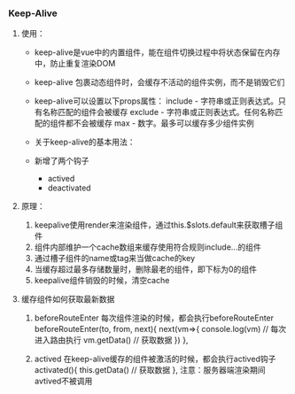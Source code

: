 ### Keep-Alive
  1. 使用：
      * keep-alive是vue中的内置组件，能在组件切换过程中将状态保留在内存中，防止重复渲染DOM
      * keep-alive 包裹动态组件时，会缓存不活动的组件实例，而不是销毁它们
      * keep-alive可以设置以下props属性：
          include - 字符串或正则表达式。只有名称匹配的组件会被缓存
          exclude - 字符串或正则表达式。任何名称匹配的组件都不会被缓存
          max - 数字。最多可以缓存多少组件实例
      * 关于keep-alive的基本用法：
          <keep-alive>
            <component :is="view"></component>
          </keep-alive>

      * 新增了两个钩子
        * actived
        * deactivated

  2. 原理： 

      1. keepalive使用render来渲染组件，通过this.$slots.default来获取槽子组件
      2. 组件内部维护一个cache数组来缓存使用符合规则include...的组件
      3. 通过槽子组件的name或tag来当做cache的key
      4. 当缓存超过最多存储数量时，删除最老的组件，即下标为0的组件
      5. keepalive组件销毁的时候，清空cache

  3. 缓存组件如何获取最新数据

      1. beforeRouteEnter
          每次组件渲染的时候，都会执行beforeRouteEnter
          beforeRouteEnter(to, from, next){
              next(vm=>{
                  console.log(vm)
                  // 每次进入路由执行
                  vm.getData()  // 获取数据
              })
          },

      2. actived
          在keep-alive缓存的组件被激活的时候，都会执行actived钩子
          activated(){
            this.getData() // 获取数据
          },
          注意：服务器端渲染期间avtived不被调用
